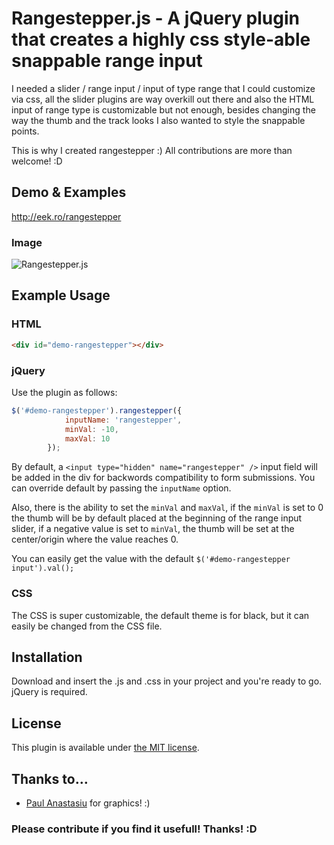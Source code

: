 # Rangestepper.js - A jQuery plugin that creates a highly css style-able snappable range input

I needed a slider / range input / input of type range that I could customize via css, all the slider plugins are way 
overkill out there and also the HTML input of range type is customizable but not enough, besides changing the way the
thumb and the track looks I also wanted to style the snappable points. 

This is why I created rangestepper :) All contributions are more than welcome! :D

## Demo & Examples

http://eek.ro/rangestepper

### Image

![Rangestepper.js](http://eek.ro/rangestepper/rangestepper.png)

## Example Usage

### HTML

```html
<div id="demo-rangestepper"></div>
```

### jQuery

Use the plugin as follows:

```js
$('#demo-rangestepper').rangestepper({
            inputName: 'rangestepper',
            minVal: -10,
            maxVal: 10
        });
```

By default, a `<input type="hidden" name="rangestepper" />` input field will be added in the div for backwords compatibility to form submissions. You can override default by passing the `inputName` option.

Also, there is the ability to set the `minVal` and `maxVal`, if the `minVal` is set to 0 the thumb will be by default placed at the beginning of the range input slider, if a negative value is set to `minVal`, the thumb will be set at the center/origin where the value reaches 0.

You can easily get the value with the default `$('#demo-rangestepper input').val();`

### CSS

The CSS is super customizable, the default theme is for black, but it can easily be changed from the CSS file.

## Installation

Download and insert the .js and .css in your project and you're ready to go. jQuery is required.

## License

This plugin is available under [the MIT license](http://mths.be/mit).

## Thanks to…

* [Paul Anastasiu](https://github.com/paul2moro/) for graphics! :)

### Please contribute if you find it usefull! Thanks! :D
